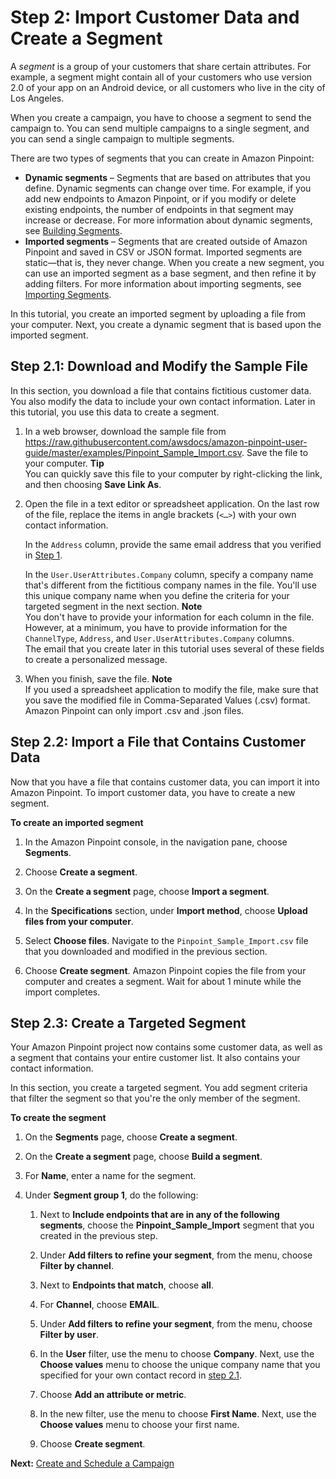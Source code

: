 # Step 2: Import Customer Data and Create a Segment<a name="gettingstarted-import-customer-data"></a>

A *segment* is a group of your customers that share certain attributes\. For example, a segment might contain all of your customers who use version 2\.0 of your app on an Android device, or all customers who live in the city of Los Angeles\.

When you create a campaign, you have to choose a segment to send the campaign to\. You can send multiple campaigns to a single segment, and you can send a single campaign to multiple segments\.

There are two types of segments that you can create in Amazon Pinpoint:
+ **Dynamic segments** – Segments that are based on attributes that you define\. Dynamic segments can change over time\. For example, if you add new endpoints to Amazon Pinpoint, or if you modify or delete existing endpoints, the number of endpoints in that segment may increase or decrease\. For more information about dynamic segments, see [Building Segments](segments-building.md)\.
+ **Imported segments** – Segments that are created outside of Amazon Pinpoint and saved in CSV or JSON format\. Imported segments are static—that is, they never change\. When you create a new segment, you can use an imported segment as a base segment, and then refine it by adding filters\. For more information about importing segments, see [Importing Segments](segments-importing.md)\.

In this tutorial, you create an imported segment by uploading a file from your computer\. Next, you create a dynamic segment that is based upon the imported segment\.

## Step 2\.1: Download and Modify the Sample File<a name="gettingstarted-import-customer-data-download-sample-file"></a>

In this section, you download a file that contains fictitious customer data\. You also modify the data to include your own contact information\. Later in this tutorial, you use this data to create a segment\.

1. In a web browser, download the sample file from [https://raw\.githubusercontent\.com/awsdocs/amazon\-pinpoint\-user\-guide/master/examples/Pinpoint\_Sample\_Import\.csv](https://raw.githubusercontent.com/awsdocs/amazon-pinpoint-user-guide/master/examples/Pinpoint_Sample_Import.csv)\. Save the file to your computer\.
**Tip**  
You can quickly save this file to your computer by right\-clicking the link, and then choosing **Save Link As**\.

1. Open the file in a text editor or spreadsheet application\. On the last row of the file, replace the items in angle brackets \(`<…>`\) with your own contact information\.

   In the `Address` column, provide the same email address that you verified in [Step 1](gettingstarted-create-project.md)\.

   In the `User.UserAttributes.Company` column, specify a company name that's different from the fictitious company names in the file\. You'll use this unique company name when you define the criteria for your targeted segment in the next section\.
**Note**  
You don't have to provide your information for each column in the file\. However, at a minimum, you have to provide information for the `ChannelType`, `Address`, and `User.UserAttributes.Company` columns\.  
The email that you create later in this tutorial uses several of these fields to create a personalized message\.

1. When you finish, save the file\.
**Note**  
If you used a spreadsheet application to modify the file, make sure that you save the modified file in Comma\-Separated Values \(\.csv\) format\. Amazon Pinpoint can only import \.csv and \.json files\.

## Step 2\.2: Import a File that Contains Customer Data<a name="gettingstarted-import-customer-data-import-segment"></a>

Now that you have a file that contains customer data, you can import it into Amazon Pinpoint\. To import customer data, you have to create a new segment\.

**To create an imported segment**

1. In the Amazon Pinpoint console, in the navigation pane, choose **Segments**\.

1. Choose **Create a segment**\.

1. On the **Create a segment** page, choose **Import a segment**\.

1. In the **Specifications** section, under **Import method**, choose **Upload files from your computer**\.

1. Select **Choose files**\. Navigate to the `Pinpoint_Sample_Import.csv` file that you downloaded and modified in the previous section\.

1. Choose **Create segment**\. Amazon Pinpoint copies the file from your computer and creates a segment\. Wait for about 1 minute while the import completes\. 

## Step 2\.3: Create a Targeted Segment<a name="gettingstarted-import-customer-data-create-targeted-segment"></a>

Your Amazon Pinpoint project now contains some customer data, as well as a segment that contains your entire customer list\. It also contains your contact information\.

In this section, you create a targeted segment\. You add segment criteria that filter the segment so that you're the only member of the segment\.

**To create the segment**

1. On the **Segments** page, choose **Create a segment**\. 

1. On the **Create a segment** page, choose **Build a segment**\.

1. For **Name**, enter a name for the segment\.

1. Under **Segment group 1**, do the following:

   1. Next to **Include endpoints that are in any of the following segments**, choose the **Pinpoint\_Sample\_Import** segment that you created in the previous step\.

   1. Under **Add filters to refine your segment**, from the menu, choose **Filter by channel**\.

   1. Next to **Endpoints that match**, choose **all**\.

   1. For **Channel**, choose **EMAIL**\.

   1. Under **Add filters to refine your segment**, from the menu, choose **Filter by user**\.

   1. In the **User** filter, use the menu to choose **Company**\. Next, use the **Choose values** menu to choose the unique company name that you specified for your own contact record in [step 2\.1](#gettingstarted-import-customer-data-download-sample-file)\.

   1. Choose **Add an attribute or metric**\.

   1. In the new filter, use the menu to choose **First Name**\. Next, use the **Choose values** menu to choose your first name\.

   1. Choose **Create segment**\.

**Next:** [Create and Schedule a Campaign](gettingstarted-create-campaign.md)